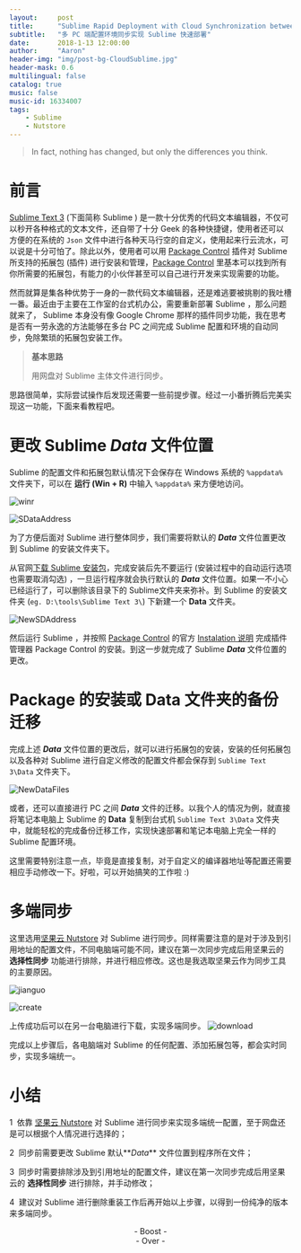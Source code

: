 ```yaml
---
layout:     post
title:      "Sublime Rapid Deployment with Cloud Synchronization between Multi-PC"
subtitle:   "多 PC 端配置环境同步实现 Sublime 快速部署"
date:       2018-1-13 12:00:00
author:     "Aaron"
header-img: "img/post-bg-CloudSublime.jpg"
header-mask: 0.6
multilingual: false
catalog: true
music: false
music-id: 16334007
tags:
    - Sublime
    - Nutstore
---
```


> In fact, nothing has changed, but only the differences you think.

# 前言
[Sublime Text 3](https://www.sublimetext.com/) (下面简称 Sublime ) 是一款十分优秀的代码文本编辑器，不仅可以秒开各种格式的文本文件，还自带了十分 Geek 的各种快捷键，使用者还可以方便的在系统的 ```Json``` 文件中进行各种天马行空的自定义，使用起来行云流水，可以说是十分可怕了。除此以外，使用者可以用 [Package Control](https://packagecontrol.io/) 插件对 Sublime 所支持的拓展包 (插件) 进行安装和管理，[Package Control](https://packagecontrol.io/) 里基本可以找到所有你所需要的拓展包，有能力的小伙伴甚至可以自己进行开发来实现需要的功能。

然而就算是集各种优势于一身的一款代码文本编辑器，还是难逃要被挑剔的我吐槽一番。最近由于主要在工作室的台式机办公，需要重新部署 Sublime ，那么问题就来了， Sublime 本身没有像 Google Chrome 那样的插件同步功能，我在思考是否有一劳永逸的方法能够在多台 PC 之间完成 Sublime 配置和环境的自动同步，免除繁琐的拓展包安装工作。


> **基本思路**
>
> 用网盘对 Sublime 主体文件进行同步。

思路很简单，实际尝试操作后发现还需要一些前提步骤。经过一小番折腾后完美实现这一功能，下面来看教程吧。


# 更改 Sublime **_Data_** 文件位置

Sublime 的配置文件和拓展包默认情况下会保存在 Windows 系统的 ```%appdata%``` 文件夹下，可以在 **运行 (Win + R)** 中输入 ```%appdata%``` 来方便地访问。

![winr](/img/in-post/2018-1-13-CloudSublime/winr.png)

![SDataAddress](/img/in-post/2018-1-13-CloudSublime/sDataAddress.png)

为了方便后面对 Sublime 进行整体同步，我们需要将默认的 **_Data_** 文件位置更改到 Sublime 的安装文件夹下。

从官网[下载 Sublime 安装包](https://www.sublimetext.com/3)，完成安装后先不要运行 (安装过程中的自动运行选项也需要取消勾选) ，一旦运行程序就会执行默认的 **_Data_** 文件位置。如果一不小心已经运行了，可以删除该目录下的 Sublime文件夹来弥补。到 Sublime 的安装文件夹 (```eg. D:\tools\Sublime Text 3\```) 下新建一个 **Data** 文件夹。

![NewSDAddress](/img/in-post/2018-1-13-CloudSublime/newsdaddress.png)

然后运行 Sublime ，并按照 [Package Control](https://packagecontrol.io/) 的官方 [Instalation 说明](https://packagecontrol.io/installation) 完成插件管理器 Package Control 的安装。到这一步就完成了 Sublime **_Data_** 文件位置的更改。


# Package 的安装或 **Data** 文件夹的备份迁移

完成上述 **_Data_** 文件位置的更改后，就可以进行拓展包的安装，安装的任何拓展包以及各种对 Sublime 进行自定义修改的配置文件都会保存到 ```Sublime Text 3\Data``` 文件夹下。

![NewDataFiles](/img/in-post/2018-1-13-CloudSublime/newdatafiles.png)

或者，还可以直接进行 PC 之间 **_Data_** 文件的迁移。以我个人的情况为例，就直接将笔记本电脑上 Sublime 的 **Data** 复制到台式机 ```Sublime Text 3\Data``` 文件夹中，就能轻松的完成备份迁移工作，实现快速部署和笔记本电脑上完全一样的 Sublime 配置环境。

这里需要特别注意一点，毕竟是直接复制，对于自定义的编译器地址等配置还需要相应手动修改一下。好啦，可以开始搞笑的工作啦 :)


# 多端同步

这里选用[坚果云 Nutstore](https://www.jianguoyun.com/) 对 Sublime 进行同步。同样需要注意的是对于涉及到引用地址的配置文件，不同电脑端可能不同，建议在第一次同步完成后用坚果云的 **选择性同步** 功能进行排除，并进行相应修改。这也是我选取坚果云作为同步工具的主要原因。

![jianguo](/img/in-post/2018-1-13-CloudSublime/jianguo.png)

![create](/img/in-post/2018-1-13-CloudSublime/create.png)

上传成功后可以在另一台电脑进行下载，实现多端同步。
![download](/img/in-post/2018-1-13-CloudSublime/download.png)

完成以上步骤后，各电脑端对 Sublime 的任何配置、添加拓展包等，都会实时同步，实现多端统一。


# 小结

1 &nbsp;依靠 [坚果云 Nutstore](https://www.jianguoyun.com/) 对 Sublime  进行同步来实现多端统一配置，至于网盘还是可以根据个人情况进行选择的；

2 &nbsp;同步前需要更改 Sublime 默认**_Data_** 文件位置到程序所在文件；

3 &nbsp;同步时需要排除涉及到引用地址的配置文件，建议在第一次同步完成后用坚果云的 **选择性同步** 进行排除，并手动修改；

4 &nbsp;建议对 Sublime 进行删除重装工作后再开始以上步骤，以得到一份纯净的版本来多端同步。

<center>- Boost -</center>
<center>- Over -</center>
